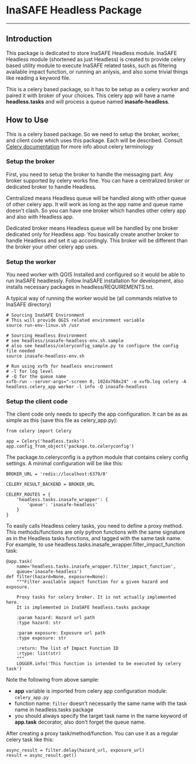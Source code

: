 # InaSAFE Headless Package

***

## Introduction

This package is dedicated to store InaSAFE Headless module. InaSAFE Headless 
module (shortened as just Headless) is created to provide celery based utility 
module to execute InaSAFE related tasks, such as filtering available impact 
function, or running an anlysis, and also some trivial things like reading a 
keyword file.

This is a celery based package, so it has to be setup as a celery worker and 
paired it with broker of your choices. This celery app will have a name 
**headless.tasks** and will process a queue named **inasafe-headless**.

## How to Use

This is a celery based package. So we need to setup the broker, worker, and 
client code which uses this package. Each will be described. Consult 
[Celery documentation](http://docs.celeryproject.org/en/latest/index.html) 
for more info about celery terminology

### Setup the broker

First, you need to setup the broker to handle the messaging part. Any broker 
supported by celery works fine. You can have a centralized broker or dedicated 
broker to handle Headless. 

Centralized means Headless queue will be handled 
along with other queue of other celery app. It will work as long as the app 
name and queue name doesn't clash. So you can have one broker which handles 
other celery app and also with Headless app.

Dedicated broker means Headless queue will be handled by one broker dedicated 
only for Headless app. You basically create another broker to handle Headless 
and set it up accordingly. This broker will be different than the broker your 
other celery app uses.

### Setup the worker

You need worker with QGIS Installed and configured so it would be able to run 
InaSAFE headlessly. Follow InaSAFE installation for development, also installs 
necessary packages in headless/REQUIREMENTS.txt.

A typical way of running the worker would be (all commands relative to InaSAFE 
directory)

```
# Sourcing InaSAFE Environment
# This will provide QGIS related environment variable
source run-env-linux.sh /usr

# Sourcing Headless Environment
# see headless/inasafe-headless-env.sh.sample
# also see headless/celeryconfig_sample.py to configure the config file needed
source inasafe-headless-env.sh

# Run using xvfb for headless environment
# -l for log level
# -Q for the queue name
xvfb-run --server-args="-screen 0, 1024x768x24" -e xvfb.log celery -A headless.celery_app worker -l info -Q inasafe-headless
```

### Setup the client code

The client code only needs to specify the app configuration. It can be as 
as simple as this (save this file as celery_app.py):

```
from celery import Celery

app = Celery('headless.tasks')
app.config_from_object('package.to.celeryconfig')

```

The package.to.celeryconfig is a python module that contains celery config 
settings. A minimal configuration will be like this:

```
BROKER_URL = 'redis://localhost:6379/0'

CELERY_RESULT_BACKEND = BROKER_URL

CELERY_ROUTES = {
	'headless.tasks.inasafe_wrapper': {
		'queue': 'inasafe-headless'
	}
}
```

To easily calls Headless celery tasks, you need to define a proxy method. 
This methods/functions are only python functions with the same signature as 
in the Headless tasks functions, and tagged with the same task name. For 
example, to use headless.tasks.inasafe_wrapper.filter_impact_function task:

```
@app.task(
    name='headless.tasks.inasafe_wrapper.filter_impact_function',
    queue='inasafe-headless')
def filter(hazard=None, exposure=None):
    """Filter available impact function for a given hazard and exposure.

    Proxy tasks for celery broker. It is not actually implemented here.
    It is implemented in InaSAFE headless.tasks package

    :param hazard: Hazard url path
    :type hazard: str

    :param exposure: Exposure url path
    :type exposure: str

    :return: The list of Impact Function ID
    :rtype: list(str)
    """
    LOGGER.info('This function is intended to be executed by celery task')
```

Note the following from above sample:

- **app** variable is imported from celery app configuration module: ```celery_app.py```
- function name: ```filter``` doesn't necessarily the same name with the task name in headless.tasks package  
- you should always specify the target task name in the name keyword of **app.task** decorator, also don't forget the queue name.

After creating a proxy task/method/function. You can use it as a regular 
celery task like this:

```
async_result = filter.delay(hazard_url, exposure_url)
result = async_result.get()
```
